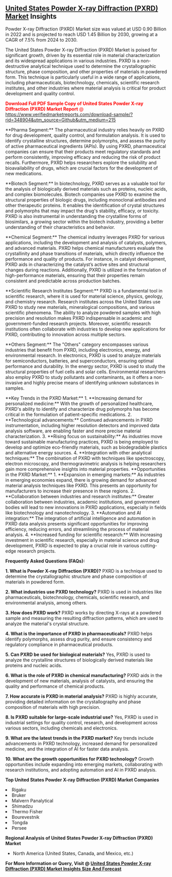 <h2><a href="https://www.verifiedmarketreports.com/download-sample/?rid=348904&amp;utm_source=Github&amp;utm_medium=215" target="_blank">United States Powder X-ray Diffraction (PXRD) Market</a> Insights</h2><p>Powder X-ray Diffraction (PXRD) Market size was valued at USD 0.90 Billion in 2022 and is projected to reach USD 1.45 Billion by 2030, growing at a CAGR of 7.5% from 2024 to 2030.</p><p> <p>The United States Powder X-ray Diffraction (PXRD) Market is poised for significant growth, driven by its essential role in material characterization and its widespread applications in various industries. PXRD is a non-destructive analytical technique used to determine the crystallographic structure, phase composition, and other properties of materials in powdered form. This technique is particularly useful in a wide range of applications, including pharmaceuticals, biotechnology, chemicals, scientific research institutes, and other industries where material analysis is critical for product development and quality control.</p> <p><p><span class=""><span style="color: #ff0000;"><strong>Download Full PDF Sample Copy of United States Powder X-ray Diffraction (PXRD) Market Report</strong> @ </span><a href="https://www.verifiedmarketreports.com/download-sample/?rid=348904&amp;utm_source=Github&amp;utm_medium=215" target="_blank">https://www.verifiedmarketreports.com/download-sample/?rid=348904&amp;utm_source=Github&amp;utm_medium=215</a></span></p></p> <p>**Pharma Segment:** The pharmaceutical industry relies heavily on PXRD for drug development, quality control, and formulation analysis. It is used to identify crystalline structures, determine polymorphs, and assess the purity of active pharmaceutical ingredients (APIs). By using PXRD, pharmaceutical companies can ensure that their products meet regulatory standards and perform consistently, improving efficacy and reducing the risk of product recalls. Furthermore, PXRD helps researchers explore the solubility and bioavailability of drugs, which are crucial factors for the development of new medications.</p> <p>**Biotech Segment:** In biotechnology, PXRD serves as a valuable tool for the analysis of biologically derived materials such as proteins, nucleic acids, and complex biomolecules. Biotech companies use PXRD to examine the structural properties of biologic drugs, including monoclonal antibodies and other therapeutic proteins. It enables the identification of crystal structures and polymorphs that may impact the drug's stability, efficacy, or toxicity. PXRD is also instrumental in understanding the crystalline forms of biosimilars, a growing sector within the biotech industry, providing a better understanding of their characteristics and behavior.</p> <p>**Chemical Segment:** The chemical industry leverages PXRD for various applications, including the development and analysis of catalysts, polymers, and advanced materials. PXRD helps chemical manufacturers evaluate the crystallinity and phase transitions of materials, which directly influence the performance and quality of products. For instance, in catalyst development, PXRD aids in characterizing the catalyst’s active sites and structural changes during reactions. Additionally, PXRD is utilized in the formulation of high-performance materials, ensuring that their properties remain consistent and predictable across production batches.</p> <p>**Scientific Research Institutes Segment:** PXRD is a fundamental tool in scientific research, where it is used for material science, physics, geology, and chemistry research. Research institutes across the United States use PXRD to study new materials, mineralogical compositions, and various scientific phenomena. The ability to analyze powdered samples with high precision and resolution makes PXRD indispensable in academic and government-funded research projects. Moreover, scientific research institutions often collaborate with industries to develop new applications for PXRD, contributing to innovation across multiple sectors.</p> <p>**Others Segment:** The "Others" category encompasses various industries that benefit from PXRD, including electronics, energy, and environmental research. In electronics, PXRD is used to analyze materials for semiconductors, batteries, and superconductors, ensuring optimal performance and durability. In the energy sector, PXRD is used to study the structural properties of fuel cells and solar cells. Environmental researchers also employ PXRD to study pollutants and contaminants, as it offers a non-invasive and highly precise means of identifying unknown substances in samples.</p> <p>**Key Trends in the PXRD Market:** 1. **Increasing demand for personalized medicine:** With the growth of personalized healthcare, PXRD's ability to identify and characterize drug polymorphs has become critical in the formulation of patient-specific medications. 2. **Technological advancements:** Continued advancements in PXRD instrumentation, including higher resolution detectors and improved data analysis software, are enabling faster and more precise material characterization. 3. **Rising focus on sustainability:** As industries move toward sustainable manufacturing practices, PXRD is being employed to develop and optimize eco-friendly materials, such as biodegradable plastics and alternative energy sources. 4. **Integration with other analytical techniques:** The combination of PXRD with techniques like spectroscopy, electron microscopy, and thermogravimetric analysis is helping researchers gain more comprehensive insights into material properties. **Opportunities in the PXRD Market:** 1. **Expansion in emerging markets:** As industries in emerging economies expand, there is growing demand for advanced material analysis techniques like PXRD. This presents an opportunity for manufacturers to increase their presence in these regions. 2. **Collaboration between industries and research institutes:** Greater collaboration between industries, academic institutions, and government bodies will lead to new innovations in PXRD applications, especially in fields like biotechnology and nanotechnology. 3. **Automation and AI integration:** The integration of artificial intelligence and automation in PXRD data analysis presents significant opportunities for improving efficiency, reducing errors, and streamlining the process of material analysis. 4. **Increased funding for scientific research:** With increasing investment in scientific research, especially in material science and drug development, PXRD is expected to play a crucial role in various cutting-edge research projects. <p><strong>Frequently Asked Questions (FAQs):</strong></p> <p><strong>1. What is Powder X-ray Diffraction (PXRD)?</strong> PXRD is a technique used to determine the crystallographic structure and phase composition of materials in powdered form.</p> <p><strong>2. What industries use PXRD technology?</strong> PXRD is used in industries like pharmaceuticals, biotechnology, chemicals, scientific research, and environmental analysis, among others.</p> <p><strong>3. How does PXRD work?</strong> PXRD works by directing X-rays at a powdered sample and measuring the resulting diffraction patterns, which are used to analyze the material's crystal structure.</p> <p><strong>4. What is the importance of PXRD in pharmaceuticals?</strong> PXRD helps identify polymorphs, assess drug purity, and ensure consistency and regulatory compliance in pharmaceutical products.</p> <p><strong>5. Can PXRD be used for biological materials?</strong> Yes, PXRD is used to analyze the crystalline structures of biologically derived materials like proteins and nucleic acids.</p> <p><strong>6. What is the role of PXRD in chemical manufacturing?</strong> PXRD aids in the development of new materials, analysis of catalysts, and ensuring the quality and performance of chemical products.</p> <p><strong>7. How accurate is PXRD in material analysis?</strong> PXRD is highly accurate, providing detailed information on the crystallography and phase composition of materials with high precision.</p> <p><strong>8. Is PXRD suitable for large-scale industrial use?</strong> Yes, PXRD is used in industrial settings for quality control, research, and development across various sectors, including chemicals and electronics.</p> <p><strong>9. What are the latest trends in the PXRD market?</strong> Key trends include advancements in PXRD technology, increased demand for personalized medicine, and the integration of AI for faster data analysis.</p> <p><strong>10. What are the growth opportunities for PXRD technology?</strong> Growth opportunities include expanding into emerging markets, collaborating with research institutions, and adopting automation and AI in PXRD analysis.</p> </p><p><strong>Top United States Powder X-ray Diffraction (PXRD) Market Companies</strong></p><div data-test-id=""><p><li>Rigaku</li><li> Bruker</li><li> Malvern Panalytical</li><li> Shimadzu</li><li> Thermo Fisher</li><li> Bourevestnik</li><li> Tongda</li><li> Persee</li></p><div><strong>Regional Analysis of&nbsp;United States Powder X-ray Diffraction (PXRD) Market</strong></div><ul><li dir="ltr"><p dir="ltr">North America&nbsp;(United States, Canada, and Mexico, etc.)</p></li></ul><p><strong>For More Information or Query, Visit @&nbsp;</strong><strong><a href="https://www.verifiedmarketreports.com/product/powder-x-ray-diffraction-pxrd-market/?utm_source=Github&amp;utm_medium=215" target="_blank">United States Powder X-ray Diffraction (PXRD) Market Insights Size And Forecast</a></strong></p></div>

